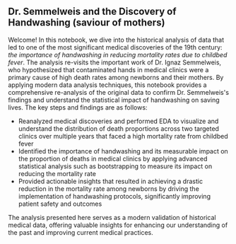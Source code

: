 ## Dr. Semmelweis and the Discovery of Handwashing (saviour of mothers)

Welcome! In this notebook, we dive into the historical analysis of data that led to one of the most significant medical discoveries of the 19th century: *the importance of handwashing in reducing mortality rates due to childbed fever*. The analysis re-visits the important work of Dr. Ignaz Semmelweis, who hypothesized that contaminated hands in medical clinics were a primary cause of high death rates among newborns and their mothers. By applying modern data analysis techniques, this notebook provides a comprehensive re-analysis of the original data to confirm Dr. Semmelweis's findings and understand the statistical impact of handwashing on saving lives. The key steps and findings are as follows:

- Reanalyzed medical discoveries and performed EDA to visualize and understand the distribution of death proportions across two targeted clinics over multiple years that faced a high mortality rate from childbed fever
- Identified the importance of handwashing and its measurable impact on the proportion of deaths in medical clinics by applying advanced statistical analysis such as bootstrapping to measure its impact on reducing the mortality rate
- Provided actionable insights that resulted in achieving a drastic reduction in the mortality rate among newborns by driving the implementation of handwashing protocols, significantly improving patient safety and outcomes

The analysis presented here serves as a modern validation of historical medical data, offering valuable insights for enhancing our understanding of the past and improving current medical practices.
